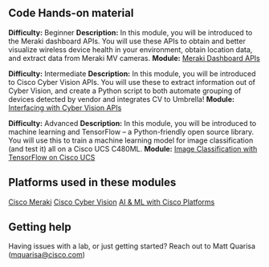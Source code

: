 ## Code Hands-on material

**Difficulty:** Beginner
**Description:** In this module, you will be introduced to the Meraki dashboard APIs. You will use these APIs to obtain and better visualize wireless device health in your environment, obtain location data, and extract data from Meraki MV cameras.
**Module:** [Meraki Dashboard APIs](https://developer.cisco.com/learning/modules/getting-started-meraki-dashboard-api )

**Difficulty:** Intermediate
**Description:** In this module, you will be introduced to Cisco Cyber Vision APIs. You will use these to extract information out of Cyber Vision, and create a Python script to both automate grouping of devices detected by vendor and integrates CV to Umbrella!
**Module:** [Interfacing with Cyber Vision APIs](https://developer.cisco.com/learning/modules/cybervision)

**Difficulty:** Advanced
**Description:** In this module, you will be introduced to machine learning and TensorFlow – a Python-friendly open source library. You will use this to train a machine learning model for image classification (and test it) all on a Cisco UCS C480ML.
**Module:** [Image Classification with TensorFlow on Cisco UCS](https://developer.cisco.com/learning/modules/ai-ml)

## Platforms used in these modules
[Cisco Meraki](https://developer.cisco.com/meraki/meraki-platform/)
[Cisco Cyber Vision](https://www.cisco.com/c/en/us/products/security/cyber-vision/index.html)
[AI & ML with Cisco Platforms](https://developer.cisco.com/ai/)

## Getting help

Having issues with a lab, or just getting started? Reach out to Matt Quarisa (mquarisa@cisco.com)
